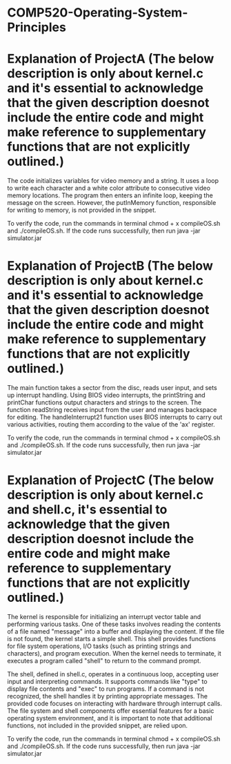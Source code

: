 # COMP520-Operating-System-Principles

# Explanation of ProjectA (The below description is only about kernel.c and it's essential to acknowledge that the given description doesnot include the entire code and might make reference to supplementary functions that are not explicitly outlined.)
The code initializes variables for video memory and a string. It uses a loop to write each character and a white color attribute to consecutive video memory locations. The program then enters an infinite loop, keeping the message on the screen. However, the putInMemory function, responsible for writing to memory, is not provided in the snippet.

To verify the code, run the commands in terminal chmod + x compileOS.sh and ./compileOS.sh. If the code runs successfully, then run java -jar simulator.jar

# Explanation of ProjectB (The below description is only about kernel.c and it's essential to acknowledge that the given description doesnot include the entire code and might make reference to supplementary functions that are not explicitly outlined.)
The main function takes a sector from the disc, reads user input, and sets up interrupt handling. Using BIOS video interrupts, the printString and printChar functions output characters and strings to the screen. The function readString receives input from the user and manages backspace for editing. The handleInterrupt21 function uses BIOS interrupts to carry out various activities, routing them according to the value of the 'ax' register. 

To verify the code, run the commands in terminal chmod + x compileOS.sh and ./compileOS.sh. If the code runs successfully, then run java -jar simulator.jar

# Explanation of ProjectC (The below description is only about kernel.c and shell.c, it's essential to acknowledge that the given description doesnot include the entire code and might make reference to supplementary functions that are not explicitly outlined.)
The kernel is responsible for initializing an interrupt vector table and performing various tasks. One of these tasks involves reading the contents of a file named "message" into a buffer and displaying the content. If the file is not found, the kernel starts a simple shell. This shell provides functions for file system operations, I/O tasks (such as printing strings and characters), and program execution. When the kernel needs to terminate, it executes a program called "shell" to return to the command prompt.

The shell, defined in shell.c, operates in a continuous loop, accepting user input and interpreting commands. It supports commands like "type" to display file contents and "exec" to run programs. If a command is not recognized, the shell handles it by printing appropriate messages. The provided code focuses on interacting with hardware through interrupt calls. The file system and shell components offer essential features for a basic operating system environment, and it is important to note that additional functions, not included in the provided snippet, are relied upon.

To verify the code, run the commands in terminal chmod + x compileOS.sh and ./compileOS.sh. If the code runs successfully, then run java -jar simulator.jar
